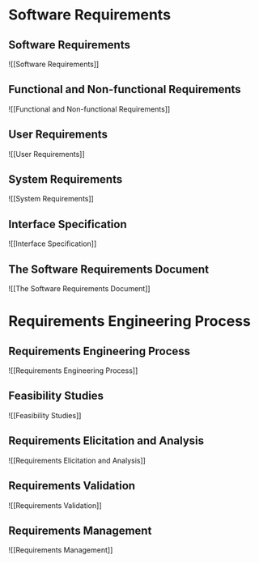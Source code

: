 # Software Requirements
## Software Requirements
![[Software Requirements]]
## Functional and Non-functional Requirements
![[Functional and Non-functional Requirements]]
## User Requirements
![[User Requirements]]
## System Requirements
![[System Requirements]]
## Interface Specification
![[Interface Specification]]
## The Software Requirements Document
![[The Software Requirements Document]]

# Requirements Engineering Process
## Requirements Engineering Process
![[Requirements Engineering Process]]

## Feasibility Studies
![[Feasibility Studies]]
## Requirements Elicitation and Analysis
![[Requirements Elicitation and Analysis]]
## Requirements Validation
![[Requirements Validation]]
## Requirements Management
![[Requirements Management]]

